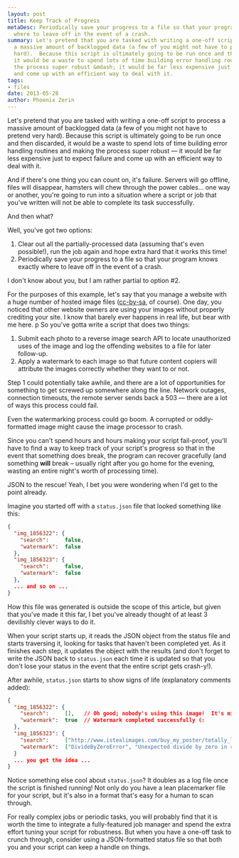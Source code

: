 ```yaml
---
layout: post
title: Keep Track of Progress
metaDesc: Periodically save your progress to a file so that your program knows exactly
  where to leave off in the event of a crash.
summary: Let's pretend that you are tasked with writing a one-off script to process
  a massive amount of backlogged data (a few of you might not have to pretend very
  hard).  Because this script is ultimately going to be run once and then discarded,
  it would be a waste to spend lots of time building error handling routines and making
  the process super robust &mdash; it would be far less expensive just to expect failure
  and come up with an efficient way to deal with it.
tags:
- files
date: 2013-05-28
author: Phoenix Zerin
---
```


Let's pretend that you are tasked with writing a one-off script to process a massive amount of backlogged data (a few of you might not have to pretend very hard).  Because this script is ultimately going to be run once and then discarded, it would be a waste to spend lots of time building error handling routines and making the process super robust &mdash; it would be far less expensive just to expect failure and come up with an efficient way to deal with it.

And if there's one thing you can count on, it's failure.  Servers will go offline, files will disappear, hamsters will chew through the power cables... one way or another, you're going to run into a situation where a script or job that you've written will not be able to complete its task successfully.

And then what?

Well, you've got two options:

1. Clear out all the partially-processed data (assuming that's even possible!), run the job again and hope extra hard that it works this time!
2. Periodically save your progress to a file so that your program knows exactly where to leave off in the event of a crash.

I don't know about you, but I am rather partial to option #2.

For the purposes of this example, let's say that you manage a website with a huge number of hosted image files (<a href="http://creativecommons.org/licenses/by-sa/3.0/">cc-by-sa</a>, of course).  One day, you noticed that other website owners are using your images without properly crediting your site.  I know that barely ever happens in real life, but bear with me here.
p So you've gotta write a script that does two things:

1. Submit each photo to a reverse image search API to locate unauthorized uses of the image and log the offending websites to a file for later follow-up.
2. Apply a watermark to each image so that future content copiers will attribute the images correctly whether they want to or not.

Step 1 could potentially take awhile, and there are a lot of opportunities for something to get screwed up somewhere along the line.  Network outages, connection timeouts, the remote server sends back a 503 &mdash; there are a lot of ways this process could fail.

Even the watermarking process could go boom.  A corrupted or oddly-formatted image might cause the image processor to crash.

Since you can't spend hours and hours making your script fail-proof, you'll have to find a way to keep track of your script's progress so that in the event that something does break, the program can recover gracefully (and something **will** break &ndash; usually right after you go home for the evening, wasting an entire night's worth of processing time).

JSON to the rescue!  Yeah, I bet you were wondering when I'd get to the point already.

Imagine you started off with a `status.json` file that looked something like this:

```json
{
  "img_1856322": {
    "search":     false,
    "watermark":  false
  },
  "img_1856323": {
    "search":     false,
    "watermark":  false
  },
  ... and so on ...
}
```

How this file was generated is outside the scope of this article, but given that you've made it this far, I bet you've already thought of at least 3 devilishly clever ways to do it.

When your script starts up, it reads the JSON object from the status file and starts traversing it, looking for tasks that haven't been completed yet.  As it finishes each step, it updates the object with the results (and don't forget to write the JSON back to <code>status.json</code> each time it is updated so that you don't lose your status in the event that the entire script gets crash-y!).

After awhile, <code>status.json</code> starts to show signs of life (explanatory comments added):

```json
{
  "img_1856322": {
    "search":     [],   // Oh good; nobody's using this image!  It's mine!  All mine!!
    "watermark":  true  // Watermark completed successfully (:
  },
  "img_1856323": {
    "search":     ["http://www.istealimages.com/buy_my_poster/totally_legit.jpg"],  // Somebody is abusing our image!  Release the hounds!
    "watermark":  ["DivideByZeroError", "Unexpected divide by zero in region 42."]  // Oops; something went wrong during the watermarking!  Wait... *unexpected* divide by zero?
  }
  ... you get the idea ...
}
```
Notice something else cool about `status.json`?  It doubles as a log file once the script is finished running!  Not only do you have a lean placemarker file for your script, but it's also in a format that's easy for a human to scan through.

For really complex jobs or periodic tasks, you will probably find that it is worth the time to integrate a fully-featured job manager and spend the extra effort tuning your script for robustness.  But when you have a one-off task to crunch through, consider using a JSON-formatted status file so that both you and your script can keep a handle on things.
